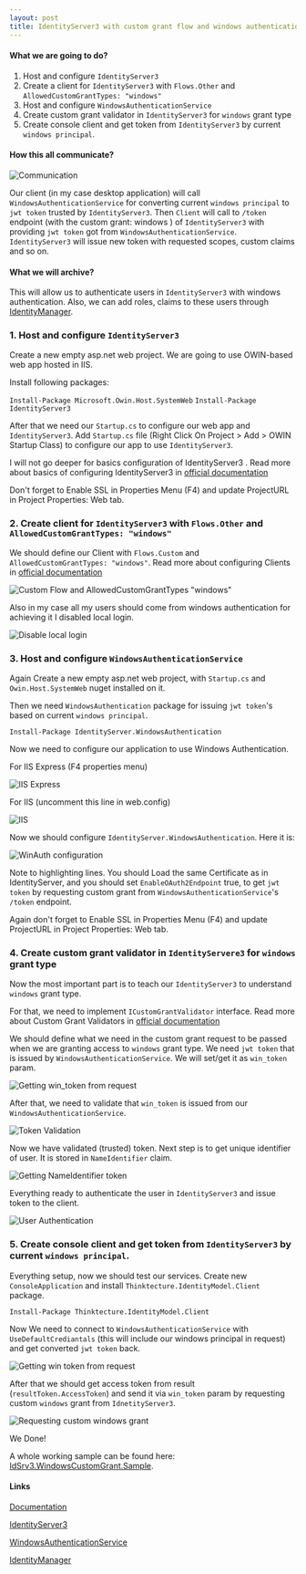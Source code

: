 ```yaml
---
layout: post
title: IdentityServer3 with custom grant flow and windows authentication
---
```


#### What we are going to do?

1. Host and configure `IdentityServer3`
2. Create a client for `IdentityServer3` with `Flows.Other` and `AllowedCustomGrantTypes: "windows"`
3. Host and configure `WindowsAuthenticationService`
4. Create custom grant validator in `IdentityServer3` for `windows` grant type
5. Create console client and get token from `IdentityServer3` by current `windows principal`.

#### How this all communicate?

![Communication](http://i.imgur.com/X86m1fK.png)

Our client (in my case desktop application) will call `WindowsAuthenticationService` for converting current `windows principal` to `jwt token` trusted by `IdentityServer3`.
Then `Client` will call to `/token` endpoint (with the custom grant: windows ) of `IdentityServer3` with providing `jwt token` got from `WindowsAuthenticationService`. `IdentityServer3` will issue new token with requested scopes, custom claims and so on.

#### What we will archive?

This will allow us to authenticate users in `IdentityServer3` with windows authentication. Also, we can add roles, claims to these users through [IdentityManager](https://github.com/IdentityManager/IdentityManager).

<!--more-->

### 1. Host and configure `IdentityServer3`

Create a new empty asp.net web project. We are going to use OWIN-based web app hosted in IIS.

Install following packages:

`Install-Package Microsoft.Owin.Host.SystemWeb`
`Install-Package IdentityServer3`

After that we need our `Startup.cs` to configure our web app and `IdentityServer3`.
Add `Startup.cs` file (Right Click On Project > Add > OWIN Startup Class) to configure our app to use `IdentityServer3`.

I will not go deeper for basics configuration of IdentityServer3 . Read more about basics of configuring IdentityServer3 in
[official documentation](https://identityserver.github.io/Documentation/docsv2/configuration/overview.html)

Don't forget to Enable SSL in Properties Menu (F4) and update ProjectURL in Project Properties: Web tab.


### 2. Create client for `IdentityServer3` with `Flows.Other` and `AllowedCustomGrantTypes: "windows"`

We should define our Client with `Flows.Custom` and `AllowedCustomGrantTypes: "windows"`. Read more about configuring Clients
in [official documentation](https://identityserver.github.io/Documentation/docsv2/configuration/clients.html)

![Custom Flow and AllowedCustomGrantTypes "windows"](http://i.imgur.com/EbpLjxy.png)

Also in my case all my users should come from windows authentication for achieving it I disabled local login.

![Disable local login](http://i.imgur.com/mSirFpM.png)


### 3. Host and configure `WindowsAuthenticationService`

Again Create a new empty asp.net web project, with `Startup.cs` and `Owin.Host.SystemWeb` nuget installed on it.

Then we need `WindowsAuthentication` package for issuing `jwt token`'s based on current `windows principal`.

`Install-Package IdentityServer.WindowsAuthentication`

Now we need to configure our application to use Windows Authentication. 

For IIS Express (F4 properties menu)

![IIS Express](http://i.imgur.com/FjcfTOr.png)


For IIS (uncomment this line in web.config)

![IIS](http://i.imgur.com/L2QV1CJ.png)


Now we should configure `IdentityServer.WindowsAuthentication`. Here it is:

![WinAuth configuration](http://i.imgur.com/aB7HJm6.png)


Note to highlighting lines. You should Load the same Certificate as in IdentityServer, and you should set `EnableOAuth2Endpoint` true, to get `jwt token` by requesting custom grant from `WindowsAuthenticationService`'s `/token` endpoint.

Again don't forget to Enable SSL in Properties Menu (F4) and update ProjectURL in Project Properties: Web tab.


### 4. Create custom grant validator in `IdentityServere3` for `windows` grant type

Now the most important part is to teach our `IdentityServer3` to understand `windows` grant type.

For that, we need to implement `ICustomGrantValidator` interface. Read more about Custom Grant Validators
in [official documentation](https://identityserver.github.io/Documentation/docsv2/advanced/customGrantTypes.html)

We should define what we need in the custom grant request to be passed when we are granting access to `windows` grant type. We need `jwt token` that is issued by `WindowsAuthenticationService`. We will set/get it as `win_token` param.

![Getting win_token from request](http://i.imgur.com/wpNTRMb.png)


After that, we need to validate that `win_token` is issued from our `WindowsAuthenticationService`. 

![Token Validation](http://i.imgur.com/VcTNGU4.png)


Now we have validated (trusted) token. Next step is to get unique identifier of user. It is stored in `NameIdentifier` claim. 

![Getting NameIdentifier token](http://i.imgur.com/mgVeOoT.png)


Everything ready to authenticate the user in `IdentityServer3` and issue token to the client.

![User Authentication](http://i.imgur.com/AVO9rLM.png)


### 5. Create console client and get token from `IdentityServer3` by current `windows principal`.

Everything setup, now we should test our services. Create new `ConsoleApplication` and install `Thinktecture.IdentityModel.Client` package.

`Install-Package Thinktecture.IdentityModel.Client`

Now We need to connect to `WindowsAuthenticationService` with `UseDefaultCrediantals` (this will include our windows principal in request) and get converted `jwt token` back.

![Getting win token from request](http://i.imgur.com/PFsSQRB.png)

After that we should get access token from result (`resultToken.AccessToken`) and send it via `win_token` param by requesting custom `windows` grant from `IdnetityServer3`.

![Requesting custom windows grant](http://i.imgur.com/P6p37Ff.png)

We Done!

A whole working sample can be found here: [IdSrv3.WindowsCustomGrant.Sample]().


#### Links

[Documentation](https://identityserver.github.io/Documentation/)

[IdentityServer3](https://github.com/IdentityServer/IdentityServer3)

[WindowsAuthenticationService](https://github.com/IdentityServer/WindowsAuthentication)

[IdentityManager](https://github.com/IdentityManager/IdentityManager)

